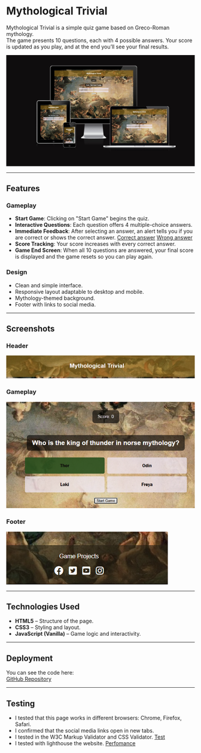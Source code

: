 # Mythological Trivial

Mythological Trivial is a simple quiz game based on Greco-Roman mythology.  
The game presents 10 questions, each with 4 possible answers. Your score is updated as you play, and at the end you’ll see your final results.

![Trivial](docs/images/Ui.dev.jpg)

---

## Features

### Gameplay

- **Start Game**: Clicking on "Start Game" begins the quiz.
- **Interactive Questions**: Each question offers 4 multiple-choice answers.
- **Immediate Feedback**: After selecting an answer, an alert tells you if you are correct or shows the correct answer.
[Correct answer](docs/images/correct.png) 
[Wrong answer](docs/images/wrong.png)
- **Score Tracking**: Your score increases with every correct answer.
- **Game End Screen**: When all 10 questions are answered, your final score is displayed and the game resets so you can play again.

### Design

- Clean and simple interface.
- Responsive layout adaptable to desktop and mobile.
- Mythology-themed background.
- Footer with links to social media.

---

## Screenshots

### Header
![Header Screenshot](docs/images/header.png)

### Gameplay
![Game Screenshot](docs/images/gameplay.png)

### Footer
![Footer Screenshot](docs/images/footer.png)

---

## Technologies Used

- **HTML5** – Structure of the page.
- **CSS3** – Styling and layout.
- **JavaScript (Vanilla)** – Game logic and interactivity.

---

## Deployment

You can see the code here:  
[GitHub Repository](https://github.com/Javi333afg/Mythological-Trivial)


---

## Testing

- I tested that this page works in different browsers: Chrome, Firefox, Safari.
- I confirmed that the social media links open in new tabs.
- I tested in the W3C Markup Validator and CSS Validator.
[Test](docs/images/W3C.png)
- I tested with lighthouse the website.
[Perfomance](docs/images/perfomance.png)